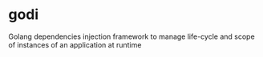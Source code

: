 # godi
Golang dependencies injection framework to manage life-cycle and scope of instances of an application at runtime
